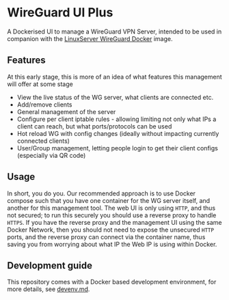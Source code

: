 # WireGuard UI Plus

A Dockerised UI to manage a WireGuard VPN Server, intended to be used in companion with the [LinuxServer WireGuard Docker](https://github.com/linuxserver/docker-wireguard) image.

## Features

At this early stage, this is more of an idea of what features this management will offer at some stage

* View the live status of the WG server, what clients are connected etc.
* Add/remove clients
* General management of the server
* Configure per client iptable rules - allowing limiting not only what IPs a client can reach, but what ports/protocols can be used
* Hot reload WG with config changes (ideally without impacting currently connected clients)
* User/Group management, letting people login to get their client configs (especially via QR code)

## Usage

In short, you do you.
Our recommended approach is to use Docker compose such that you have one container for the WG server itself, and another for this management tool.
The web UI is only using `HTTP`, and thus not secured; to run this securely you should use a reverse proxy to handle `HTTPS`.
If you have the reverse proxy and the management UI using the same Docker Network, then you should not need to expose the unsecured `HTTP` ports, and the reverse proxy can connect via the container name, thus saving you from worrying about what IP the Web IP is using within Docker.

## Development guide

This repository comes with a Docker based development environment, for more details, see [devenv.md](devenv.md).
